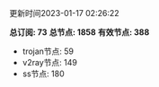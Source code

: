 更新时间2023-01-17 02:26:22

**总订阅: 73**
**总节点: 1858**
**有效节点: 388**
- trojan节点: 59
- v2ray节点: 149
- ss节点: 180

